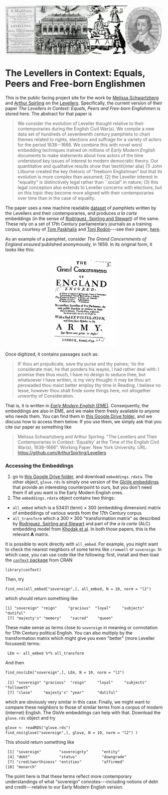 <p align="center">
<img src="https://github.com/ArthurSpirling/Levellers/blob/main/lev_banner.jpg" width = "860" title="Levellers image">
</p>
 
# The Levellers in Context: Equals, Peers and Free-born Englishmen

This is the public facing project site for the work by [Melissa Schwartzberg](https://melissaschwartzberg.wordpress.com/) and [Arthur Spirling](http://arthurspirling.org/) on the [Levellers](https://en.wikipedia.org/wiki/Levellers). Specifically, the current version of their paper  *The Levellers in Context: Equals, Peers and Free-born Englishmen* is stored here.  The abstract for that paper is

> We consider the evolution of Leveller thought relative to their contemporaries during the English Civil War(s). We compile a new data set of hundreds of seventeenth century pamphlets to chart themes related to rights, elections and suffrage for a variety of actors for the period 1638--1666.  We combine this with novel word embedding techniques trained on millions of  *Early Modern English* documents to make statements about how actors of the time understood key issues of interest to modern democratic theory.  Our quantitative and qualitative results show that \textit{inter alia} (1) John Lilburne created the key rhetoric of "freeborn Englishman" but that its evolution is more complex than assumed; (2) the Leveller interest in "equality" is distinctively legal rather than ``social" in nature; (3) this legal conception also extends to Leveller concerns with elections, but on this topic they become more aligned with their contemporaries over time than in the case of equality.


The paper uses a new machine readable [dataset](https://oll.libertyfund.org/collection/the-levellers) of pamphlets written by the Levellers and their contemporaries, and produces *a la carte* embeddings (in the sense of [Rodriguez, Spirling and Stewart](https://github.com/prodriguezsosa/EmbeddingRegression)) of the same.  These rely on a set of 17th Century parliamentary journals as a training corpus, courtesy of [Tom Paskhalis](https://tom.paskhal.is/) and [Toni Rodon](https://tonirodon.cat/)---see their paper, [here](https://osf.io/qgu9c).  

As an example of a pamphlet, consider *The Grand Concernments of England ensured* published anonymously, in 1659.  In its original form, it looks like this: 
<p align="center">
<kbd>
<img src="https://github.com/ArthurSpirling/Levellers/blob/main/grand_concernments.jpg"  width = "200" title="Levellers image">
  </kbd> 
</p> 

Once digitized, it contains passages such as: 

> IF thou art prejudicate, save thy purse and thy paines; ’tis the considerate man, he that ponders his wayes, I had rather deal with: I promise thee thus much, I have no design to seduce thee, but whatsoever I have written, is my very thought: it may be thou art perswaded thou maist better employ thy time in Reading; I believe no lesse, however thou shalt finde some things here, not altogether unworthy of Consideration.

That is, it is written in [*Early Modern English* (EME)](https://en.wikipedia.org/wiki/Early_Modern_English). Consequently, the embeddings are also in EME, and we make them freely available to anyone who needs them. You can find them in [this Google Drive folder](https://drive.google.com/drive/folders/1oGCMSnmcZG-uxO-gxj3otyT8QXlhmTp8?usp=sharing), and we discuss how to access them below.  If you use them, we simply ask that you cite our paper as something like


> Melissa Schwartzberg and Arthur Spirling. "The Levellers and Their Contemporaries in Context: 'Equality' at the Time of the English Civil War(s), 1638–1666". Working Paper. New York University. URL: https://github.com/ArthurSpirling/Levellers


### Accessing the Embeddings

1. go to [this Google Drive folder](https://drive.google.com/drive/folders/1oGCMSnmcZG-uxO-gxj3otyT8QXlhmTp8?usp=sharing), and download  `embeddings.rdata`.  The other object, `glove.rds` is simply one version of the [GloVe embeddings](https://nlp.stanford.edu/projects/glove/) that provide an interesting counterpoint to ours, but you don't need them if all you want is the Early Modern English ones.
2. The `embeddings.rdata` object contains two things: 
- `all_embed` which is a 53431 (term) $\times$ 300 (embedding dimension) matrix of embeddings of various words from the 17th Century corpus
- `all_transform` which a 300 $\times$ 300 "transformation matrix" as described by [Rodriguez, Spirling and Stewart](https://github.com/prodriguezsosa/EmbeddingRegression) and part of the *a la carte* (ALC) embedding model from [Khodak et al](https://arxiv.org/abs/1805.05388).  In both those papers, this is the relevant **A** matrix. 


It is possible to work directly with `all_embed`.  For example, you might want to check the nearest neighbors of some terms like `cromwell` or `sovereign`.  In which case, you can use code like the following: first, install and then load the [`conText` package](https://cran.r-project.org/web/packages/conText/index.html) from CRAN 
```
library(conText)
```
Then, try
```
find_nns(all_embed["sovereign",], all_embed, N = 10, norm = "l2")
```
which should return something like
```
[1] "sovereign" "reign"     "gracious"  "loyal"     "subjects"  "dutiful"  
 [7] "majesty's" "memory"    "sacred"    "queen"
```
These make sense as terms close to `sovereign` in meaning or connotation for 17th Century political English.  You can also multiply by the transformation matrix which might give you even "better" (more Leveller focussed) terms: 
```
 LEm <- all_embed %*% all_transform
```
And then
```
find_nns(LEm["sovereign",], LEm, N = 10, norm = "l2")

 [1] "sovereign" "gracious"  "reign"     "loyal"     "subjects"  "followeth"
 [7] "close"     "majesty's" "year"      "dutiful"
```
which are obviously very similar in this case.  Finally, we might want to compare these neighbors to those of similar terms from a corpus of modern (internet) English.  The GloVe embeddings can help with that.  Download the `glove.rds` object and try

```
glove <- readRDS("glove.rds")
find_nns(glove["sovereign",], glove, N = 10, norm = "l2") )
```
This should return something like
```
 [1] "sovereign"        "sovereignty"      "entity"          
 [4] "debt"             "status"           "downgrade"       
 [7] "creditworthiness" "entities"         "affirmed"        
[10] "monarch"         
```
The point here is that these terms reflect more contemporary understandings of what "sovereign" connotes---including notions of debt and credit---relative to our Early Modern English version.
